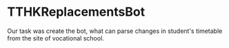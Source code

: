 # TTHKReplacementsBot
Our task was create the bot, what can parse changes in student's timetable from the site of vocational school.
